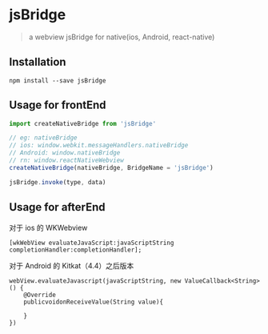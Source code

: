 # jsBridge

>a webview jsBridge for native(ios, Android, react-native)

## Installation

```shell
npm install --save jsBridge
```

## Usage for frontEnd

```js
import createNativeBridge from 'jsBridge'

// eg: nativeBridge
// ios: window.webkit.messageHandlers.nativeBridge
// Android: window.nativeBridge
// rn: window.reactNativeWebview
createNativeBridge(nativeBridge, BridgeName = 'jsBridge')

jsBridge.invoke(type, data)

```

## Usage for afterEnd

对于 ios 的 WKWebview
```
[wkWebView evaluateJavaScript:javaScriptString completionHandler:completionHandler];
```

对于 Android 的 Kitkat（4.4）之后版本
```
webView.evaluateJavascript(javaScriptString, new ValueCallback<String>() {
    @Override
    publicvoidonReceiveValue(String value){

    }
})
```